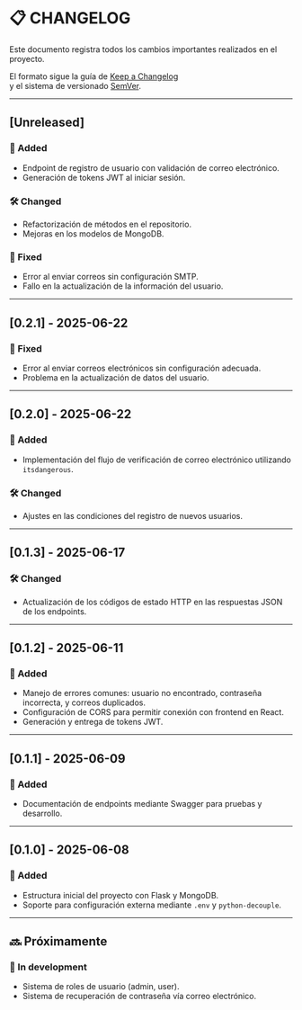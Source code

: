# 📋 CHANGELOG

Este documento registra todos los cambios importantes realizados en el proyecto.

El formato sigue la guía de [Keep a Changelog](https://keepachangelog.com/en/1.0.0/)  
y el sistema de versionado [SemVer](https://semver.org/lang/es/).

---

## [Unreleased]

### 🚀 Added
- Endpoint de registro de usuario con validación de correo electrónico.
- Generación de tokens JWT al iniciar sesión.

### 🛠️ Changed
- Refactorización de métodos en el repositorio.
- Mejoras en los modelos de MongoDB.

### 🐛 Fixed
- Error al enviar correos sin configuración SMTP.
- Fallo en la actualización de la información del usuario.

---

## [0.2.1] - 2025-06-22

### 🐛 Fixed
- Error al enviar correos electrónicos sin configuración adecuada.
- Problema en la actualización de datos del usuario.

---

## [0.2.0] - 2025-06-22

### 🎉 Added
- Implementación del flujo de verificación de correo electrónico utilizando `itsdangerous`.

### 🛠️ Changed
- Ajustes en las condiciones del registro de nuevos usuarios.

---

## [0.1.3] - 2025-06-17

### 🛠️ Changed
- Actualización de los códigos de estado HTTP en las respuestas JSON de los endpoints.

---

## [0.1.2] - 2025-06-11

### 🎉 Added
- Manejo de errores comunes: usuario no encontrado, contraseña incorrecta, y correos duplicados.
- Configuración de CORS para permitir conexión con frontend en React.
- Generación y entrega de tokens JWT.

---

## [0.1.1] - 2025-06-09

### 🎉 Added
- Documentación de endpoints mediante Swagger para pruebas y desarrollo.

---

## [0.1.0] - 2025-06-08

### 🎉 Added
- Estructura inicial del proyecto con Flask y MongoDB.
- Soporte para configuración externa mediante `.env` y `python-decouple`.

---

## 🔜 Próximamente

### 🧩 In development
- Sistema de roles de usuario (admin, user).
- Sistema de recuperación de contraseña vía correo electrónico.

